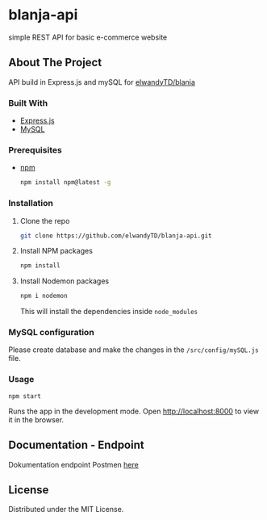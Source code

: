 # blanja-api
simple REST API for basic e-commerce website

## About The Project

API build in Express.js and mySQL for [elwandyTD/blanja](https://github.com/elwandyTD/blanja)

### Built With

* [Express.js](https://expressjs.com/)
* [MySQL](https://www.mysql.com/)


### Prerequisites

* [npm](https://nodejs.org/en/download/)

  ```sh
  npm install npm@latest -g
  ```

### Installation

1. Clone the repo

   ```sh
   git clone https://github.com/elwandyTD/blanja-api.git
   ```
2. Install NPM packages
   ```sh
   npm install
   ```
2. Install Nodemon packages
   ```sh
   npm i nodemon
   ```
   This will install the dependencies inside `node_modules`

### MySQL configuration

Please create database and make the changes in the `/src/config/mySQL.js` file.

### Usage

`npm start`

Runs the app in the development mode.
Open [http://localhost:8000](http://localhost:8000) to view it in the browser.

## Documentation - Endpoint

Dokumentation endpoint Postmen [here](https://web.postman.co/collections/9490220-f1c7a4c0-ca73-409b-94c5-52489ac87af9?version=latest&workspace=bd97a638-2af5-4eef-8e93-f233c79a0686)

## License

Distributed under the MIT License.